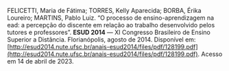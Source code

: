 FELICETTI, Maria de Fátima; TORRES, Kelly Aparecida; BORBA, Érika Loureiro; MARTINS, Pablo Luiz. “O processo de ensino-aprendizagem na ead: a percepção do discente em relação ao trabalho desenvolvido pelos tutores e professores”. **ESUD 2014** — XI Congresso Brasileiro de Ensino Superior a Distância. Florianópolis, agosto de 2014. Disponível em: [http://esud2014.nute.ufsc.br/anais-esud2014/files/pdf/128199.pdf](http://esud2014.nute.ufsc.br/anais-esud2014/files/pdf/128199.pdf). Acesso em 14 de abril de 2023.